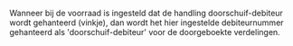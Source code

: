 Wanneer bij de voorraad is ingesteld dat de handling doorschuif-debiteur wordt gehanteerd (vinkje), dan wordt het hier ingestelde debiteurnummer gehanteerd als 'doorschuif-debiteur' voor de doorgeboekte verdelingen.